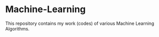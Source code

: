 # Machine-Learning
This repository contains my work (codes) of various Machine Learning Algorithms.
